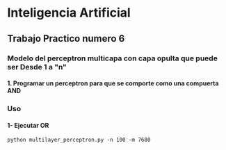 # Inteligencia Artificial

## Trabajo Practico numero 6

### Modelo del perceptron multicapa con capa opulta que puede ser Desde 1 a "n"
#### 1. Programar un perceptron para que se comporte como una compuerta AND

### Uso

#### 1- Ejecutar OR
```
python multilayer_perceptron.py -n 100 -m 7680
```

